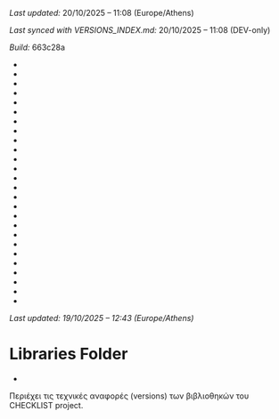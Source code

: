 *Last updated:* 20/10/2025 – 11:08 (Europe/Athens)

*Last synced with VERSIONS_INDEX.md:* 20/10/2025 – 11:08 (DEV-only)

*Build:* 663c28a



*



*



*



*



*



*



*



*



*



*



*



*



*



*



*



*



*



*



*

*
*
*
*
*
*
*
*Last updated: 19/10/2025 – 12:43 (Europe/Athens)*
# Libraries Folder  
*
Περιέχει τις τεχνικές αναφορές (versions) των βιβλιοθηκών του CHECKLIST project.
